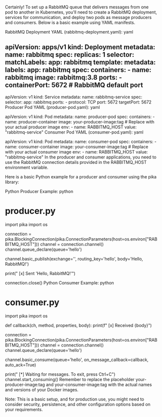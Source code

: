 Certainly! To set up a RabbitMQ queue that delivers messages from one pod to another in Kubernetes, you'll need to create a RabbitMQ deployment, services for communication, and deploy two pods as message producers and consumers. Below is a basic example using YAML manifests.

RabbitMQ Deployment YAML (rabbitmq-deployment.yaml):
yaml
 
apiVersion: apps/v1
kind: Deployment
metadata:
  name: rabbitmq
spec:
  replicas: 1
  selector:
    matchLabels:
      app: rabbitmq
  template:
    metadata:
      labels:
        app: rabbitmq
    spec:
      containers:
        - name: rabbitmq
          image: rabbitmq:3.8
          ports:
            - containerPort: 5672  # RabbitMQ default port
---
apiVersion: v1
kind: Service
metadata:
  name: rabbitmq-service
spec:
  selector:
    app: rabbitmq
  ports:
    - protocol: TCP
      port: 5672
      targetPort: 5672
Producer Pod YAML (producer-pod.yaml):
yaml
 
apiVersion: v1
kind: Pod
metadata:
  name: producer-pod
spec:
  containers:
    - name: producer-container
      image: your-producer-image:tag  # Replace with your actual producer image
      env:
        - name: RABBITMQ_HOST
          value: "rabbitmq-service"
Consumer Pod YAML (consumer-pod.yaml):
yaml
 
apiVersion: v1
kind: Pod
metadata:
  name: consumer-pod
spec:
  containers:
    - name: consumer-container
      image: your-consumer-image:tag  # Replace with your actual consumer image
      env:
        - name: RABBITMQ_HOST
          value: "rabbitmq-service"
In the producer and consumer applications, you need to use the RabbitMQ connection details provided in the RABBITMQ_HOST environment variable.

Here is a basic Python example for a producer and consumer using the pika library:

Python Producer Example:
python
 
# producer.py
import pika
import os

connection = pika.BlockingConnection(pika.ConnectionParameters(host=os.environ["RABBITMQ_HOST"]))
channel = connection.channel()
channel.queue_declare(queue='hello')

channel.basic_publish(exchange='',
                      routing_key='hello',
                      body='Hello, RabbitMQ!')

print(" [x] Sent 'Hello, RabbitMQ!'")

connection.close()
Python Consumer Example:
python
 
# consumer.py
import pika
import os

def callback(ch, method, properties, body):
    print(f" [x] Received {body}")

connection = pika.BlockingConnection(pika.ConnectionParameters(host=os.environ["RABBITMQ_HOST"]))
channel = connection.channel()
channel.queue_declare(queue='hello')

channel.basic_consume(queue='hello',
                      on_message_callback=callback,
                      auto_ack=True)

print(" [*] Waiting for messages. To exit, press Ctrl+C")
channel.start_consuming()
Remember to replace the placeholder your-producer-image:tag and your-consumer-image:tag with the actual names and versions of your Docker images.

Note: This is a basic setup, and for production use, you might need to consider security, persistence, and other configuration options based on your requirements.